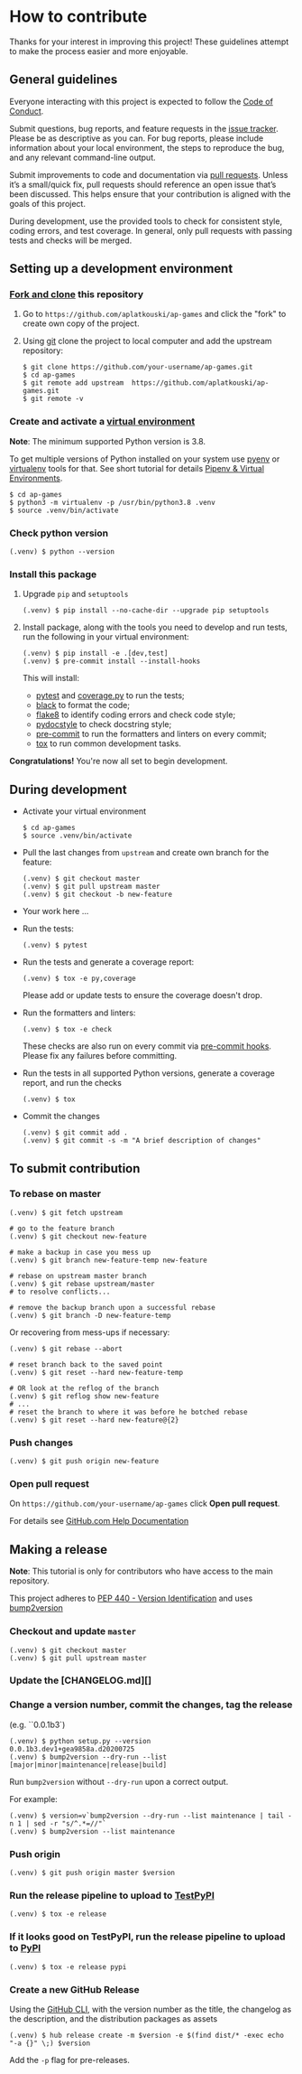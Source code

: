 # How to contribute

Thanks for your interest in improving this project!
These guidelines attempt to make the process easier and more enjoyable.

## General guidelines

Everyone interacting with this project is expected to follow the
[Code of Conduct][code of conduct].

Submit questions, bug reports, and feature requests in the [issue tracker][].
Please be as descriptive as you can. For bug reports, please include
information about your local environment, the steps to reproduce the bug,
and any relevant command-line output.

Submit improvements to code and documentation via [pull requests][].
Unless it’s a small/quick fix, pull requests should reference an open issue
that’s been discussed. This helps ensure that your contribution is aligned
with the goals of this project.

During development, use the provided tools to check for consistent style,
coding errors, and test coverage. In general, only pull requests with passing
tests and checks will be merged.

## Setting up a development environment

### [Fork and clone][github docs fork-a-repo] this repository
  1. Go to ``https://github.com/aplatkouski/ap-games`` and click the "fork"
     to create own copy of the project.

  2. Using [git][] clone the project to local computer and add the upstream
     repository:
     ```shell script
     $ git clone https://github.com/your-username/ap-games.git
     $ cd ap-games
     $ git remote add upstream  https://github.com/aplatkouski/ap-games.git
     $ git remote -v
     ```

### Create and activate a [virtual environment]

**Note**: The minimum supported Python version is 3.8.

To get multiple versions of Python installed on your system use [pyenv][]
or [virtualenv][] tools for that. See short tutorial for details
[Pipenv & Virtual Environments][pipenv & virtual environments].

```shell script
$ cd ap-games
$ python3 -m virtualenv -p /usr/bin/python3.8 .venv
$ source .venv/bin/activate
```

### Check python version
```shell script
(.venv) $ python --version
```

### Install this package
  1. Upgrade ``pip`` and ``setuptools``
     ```shell script
     (.venv) $ pip install --no-cache-dir --upgrade pip setuptools
     ```

  2. Install package, along with the tools you need to develop and run
     tests, run the following in your virtual environment:
     ```shell script
     (.venv) $ pip install -e .[dev,test]
     (.venv) $ pre-commit install --install-hooks
     ```

     This will install:
       - [pytest][] and [coverage.py][] to run the tests;
       - [black][] to format the code;
       - [flake8][] to identify coding errors and check code style;
       - [pydocstyle][] to check docstring style;
       - [pre-commit][] to run the formatters and linters on every commit;
       - [tox][] to run common development tasks.

**Congratulations!** You're now all set to begin development.

## During development

  - Activate your virtual environment
    ```shell script
    $ cd ap-games
    $ source .venv/bin/activate
    ```

  - Pull the last changes from ``upstream`` and create own
    branch for the feature:
    ```shell script
    (.venv) $ git checkout master
    (.venv) $ git pull upstream master
    (.venv) $ git checkout -b new-feature
    ```

  - Your work here ...

  - Run the tests:
    ```shell script
    (.venv) $ pytest
    ```

  - Run the tests and generate a coverage report:
    ```shell script
    (.venv) $ tox -e py,coverage
    ```

    Please add or update tests to ensure the coverage doesn't drop.

  - Run the formatters and linters:
    ```shell script
    (.venv) $ tox -e check
    ```

    These checks are also run on every commit via [pre-commit hooks][].
    Please fix any failures before committing.

  - Run the tests in all supported Python versions, generate a coverage
    report, and run the checks
    ```shell script
    (.venv) $ tox
    ```

  - Commit the changes
    ```shell script
    (.venv) $ git commit add .
    (.venv) $ git commit -s -m "A brief description of changes"
    ```

## To submit contribution

### To rebase on master
```shell script
(.venv) $ git fetch upstream

# go to the feature branch
(.venv) $ git checkout new-feature

# make a backup in case you mess up
(.venv) $ git branch new-feature-temp new-feature

# rebase on upstream master branch
(.venv) $ git rebase upstream/master
# to resolve conflicts...

# remove the backup branch upon a successful rebase
(.venv) $ git branch -D new-feature-temp
```

Or recovering from mess-ups if necessary:
```shell script
(.venv) $ git rebase --abort

# reset branch back to the saved point
(.venv) $ git reset --hard new-feature-temp

# OR look at the reflog of the branch
(.venv) $ git reflog show new-feature
# ...
# reset the branch to where it was before he botched rebase
(.venv) $ git reset --hard new-feature@{2}
```

### Push changes

```shell script
(.venv) $ git push origin new-feature
```

### Open pull request

On ``https://github.com/your-username/ap-games`` click
**Open pull request**.

For details see [GitHub.com Help Documentation][github.com help documentation]

## Making a release

**Note**: This tutorial is only for contributors who have access to the main
repository.

This project adheres to [PEP 440 - Version Identification][pep 440] and uses
[bump2version][]

### Checkout and update `master`

```shell script
(.venv) $ git checkout master
(.venv) $ git pull upstream master
```

### Update the [CHANGELOG.md][]

### Change a version number, commit the changes, tag the release
(e.g. ``0.0.1b3`)
```shell script
(.venv) $ python setup.py --version
0.0.1b3.dev1+gea9858a.d20200725
(.venv) $ bump2version --dry-run --list [major|minor|maintenance|release|build]
```
Run ``bump2version`` without ``--dry-run`` upon a correct output.

For example:
```shell script
(.venv) $ version=v`bump2version --dry-run --list maintenance | tail -n 1 | sed -r "s/^.*=//"`
(.venv) $ bump2version --list maintenance
```

### Push origin
```shell script
(.venv) $ git push origin master $version
```

### Run the release pipeline to upload to [TestPyPI][testpypi]
```shell script
(.venv) $ tox -e release
```

### If it looks good on TestPyPI, run the release pipeline to upload to [PyPI][pypi]

```shell script
(.venv) $ tox -e release pypi
```

### Create a new GitHub Release

Using the [GitHub CLI][github cli], with the version number as the title,
the changelog as the description, and the
 distribution packages
as assets

```shell script
(.venv) $ hub release create -m $version -e $(find dist/* -exec echo "-a {}" \;) $version
```

Add the ``-p`` flag for pre-releases.

[code of conduct]: https://github.com/aplatkouski/ap-games/blob/master/CODE_OF_CONDUCT.md
[issue tracker]: https://github.com/aplatkouski/ap-games/issues
[pull requests]: https://github.com/aplatkouski/ap-games/pulls
[github docs fork-a-repo]: https://docs.github.com/en/github/getting-started-with-github/fork-a-repo
[git]: https://git-scm.com/
[pyenv]: https://github.com/pyenv/pyenv
[virtualenv]: https://virtualenv.pypa.io/en/latest/
[pipenv & virtual environments]: https://docs.python-guide.org/dev/virtualenvs/
[virtual environment]: https://docs.python.org/3/library/venv.html
[pre-commit hooks]: ./.pre-commit-config.yaml
[pep 440]: https://www.python.org/dev/peps/pep-0440/
[github.com help documentation]: https://docs.github.com/en/github/collaborating-with-issues-and-pull-requests
[pytest]: https://docs.pytest.org/en/latest/
[coverage.py]: https://coverage.readthedocs.io/en/latest/
[black]: https://black.readthedocs.io/en/stable/
[flake8]: http://flake8.pycqa.org/en/latest/
[pydocstyle]: http://www.pydocstyle.org/en/latest/
[pre-commit]: https://pre-commit.com/
[tox]: https://tox.readthedocs.io/en/latest/
[changelog]: ./CHANGELOG.md
[testpypi]: https://test.pypi.org/project/ap-games/
[pypi]: https://pypi.org/project/ap-games/
[bump2version]: https://github.com/c4urself/bump2version
[github cli]: https://hub.github.com/
